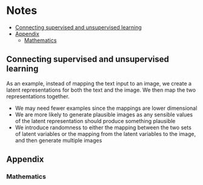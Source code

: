 # Notes

<!-- mtoc-start -->

* [Connecting supervised and unsupervised learning](#connecting-supervised-and-unsupervised-learning)
* [Appendix](#appendix)
  * [Mathematics](#mathematics)

<!-- mtoc-end -->

## Connecting supervised and unsupervised learning

As an example, instead of mapping the text input to an image, we create a latent
representations for both the text and the image. We then map the two
representations together.

- We may need fewer examples since the mappings are lower dimensional
- We are more likely to generate plausible images as any sensible values of the
  latent representation should produce something plausible
- We introduce randomness to either the mapping between the two sets of latent
  variables or the mapping from the latent variables to the image, and then
  generate multiple images

## Appendix

### Mathematics
